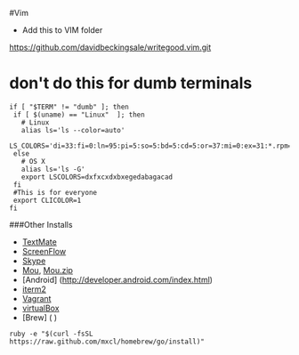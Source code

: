 

#Vim 

- Add this to VIM folder 

https://github.com/davidbeckingsale/writegood.vim.git





# don't do this for dumb terminals
```
if [ "$TERM" != "dumb" ]; then
 if [ $(uname) == "Linux"  ]; then
   # Linux
   alias ls='ls --color=auto'
   LS_COLORS='di=33:fi=0:ln=95:pi=5:so=5:bd=5:cd=5:or=37:mi=0:ex=31:*.rpm=90'
 else
   # OS X   
   alias ls='ls -G'
   export LSCOLORS=dxfxcxdxbxegedabagacad
 fi
 #This is for everyone       
 export CLICOLOR=1
fi
```

###Other Installs

- [TextMate](http://macromates.com/)
- [ScreenFlow](http://www.telestream.net/screenflow/overview.htm)
- [Skype](http://www.skype.com)
- [Mou](http://mouapp.com/ ), [Mou.zip](http://mouapp.com/download/Mou.zip) 
- [Android] (http://developer.android.com/index.html)
- [iterm2](http://www.iterm2.com/#/section/home)
- [Vagrant](http://www.vagrantup.com/)
- [virtualBox](https://www.virtualbox.org/)
- [Brew] ( ) 
```
ruby -e "$(curl -fsSL https://raw.github.com/mxcl/homebrew/go/install)" 
```



